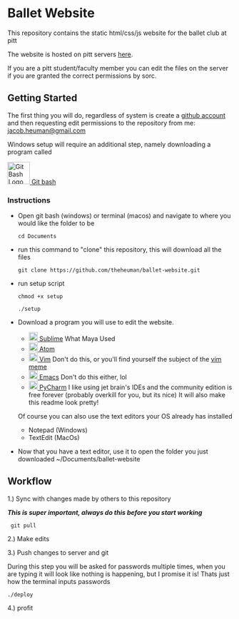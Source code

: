 # Ballet Website

This repository contains the static html/css/js website for the ballet club at pitt

The website is hosted on pitt servers [here](http://www.pitt.edu/~sorc/ballet/).

If you are a pitt student/faculty member you can edit the files on the server if you are granted the correct permissions
by sorc.

## Getting Started

The first thing you will do, regardless of system is create a [github account](https://github.com/join) and then requesting edit permissions to the repository from me: jacob.heuman@gmail.com


Windows setup will require an additional step, namely downloading a program called



<a href="https://gitforwindows.org/" target="_blank"><img src="https://gitforwindows.org/img/git_logo.png" alt="Git Bash Logo" data-canonical-src="https://gitforwindows.org/img/git_logo.png" width="50" height="50" /> Git bash</a>

### Instructions

- Open git bash (windows) or terminal (macos) and navigate to where you would like the folder to be

    ```cd Documents```
    

- run this command to "clone" this repository, this will download all the files


    ```git clone https://github.com/theheuman/ballet-website.git```
    

- run setup script


    ```chmod +x setup```
    
    ```./setup```
    

- Download a program you will use to edit the website.
    
    - <a href="https://www.sublimetext.com/3" target="_blank" ><img src="https://external-content.duckduckgo.com/iu/?u=https%3A%2F%2Ftse1.mm.bing.net%2Fth%3Fid%3DOIP.juoSVspxa-tcDmyNFDxWlQAAAA%26pid%3DApi&f=1" alt="Sublime Logo" data-canonical-src="https://external-content.duckduckgo.com/iu/?u=https%3A%2F%2Ftse1.mm.bing.net%2Fth%3Fid%3DOIP.juoSVspxa-tcDmyNFDxWlQAAAA%26pid%3DApi&f=1" width="20" height="20" /> Sublime</a> What Maya Used
    - <a href="https://atom.io/" target="_blank"><img src="https://external-content.duckduckgo.com/iu/?u=https%3A%2F%2Ftse1.mm.bing.net%2Fth%3Fid%3DOIP.8oH16cKZ5SnqQ_xTFktumQHaHa%26pid%3DApi&f=1" alt="Atom Logo" data-canonical-src="https://external-content.duckduckgo.com/iu/?u=https%3A%2F%2Ftse1.mm.bing.net%2Fth%3Fid%3DOIP.8oH16cKZ5SnqQ_xTFktumQHaHa%26pid%3DApi&f=1" width="20" height="20" /> Atom</a>
    - <a href="https://www.vim.org/download.php" target="_blank"><img src="https://external-content.duckduckgo.com/iu/?u=https%3A%2F%2Ftse1.mm.bing.net%2Fth%3Fid%3DOIP.U1ebBdjloi5HABcKYTLbBAHaHa%26pid%3DApi&f=1" alt="Vim Logo" data-canonical-src="https://external-content.duckduckgo.com/iu/?u=https%3A%2F%2Ftse1.mm.bing.net%2Fth%3Fid%3DOIP.U1ebBdjloi5HABcKYTLbBAHaHa%26pid%3DApi&f=1" width="20" height="20" /> Vim</a> Don't do this, or you'll find yourself the subject of the [vim meme](https://external-content.duckduckgo.com/iu/?u=https%3A%2F%2Fpics.conservativememes.com%2Fwhen-you-finally-exit-vim-you-know-im-something-of-41849715.png&f=1&nofb=1)
    - <a href="https://www.gnu.org/software/emacs/download.html" target="_blank"><img src="https://external-content.duckduckgo.com/iu/?u=https%3A%2F%2Ftse1.mm.bing.net%2Fth%3Fid%3DOIP.NHd_y1bhVYPfx9ynNaEjkgHaHa%26pid%3DApi&f=1" alt="Emacs Logo" data-canonical-src="https://external-content.duckduckgo.com/iu/?u=https%3A%2F%2Ftse1.mm.bing.net%2Fth%3Fid%3DOIP.NHd_y1bhVYPfx9ynNaEjkgHaHa%26pid%3DApi&f=1" width="20" height="20" /> Emacs</a> Don't do this either, lol
    - <a href="https://www.jetbrains.com/pycharm/download/" target="_blank"><img src="https://external-content.duckduckgo.com/iu/?u=https%3A%2F%2Ftse1.mm.bing.net%2Fth%3Fid%3DOIP.mnNeAoyYzh41NjwBEGzCJgAAAA%26pid%3DApi&f=1" alt="PyCharm Logo" data-canonical-src="https://external-content.duckduckgo.com/iu/?u=https%3A%2F%2Ftse1.mm.bing.net%2Fth%3Fid%3DOIP.mnNeAoyYzh41NjwBEGzCJgAAAA%26pid%3DApi&f=1" width="20" height="20" /> PyCharm</a> I like using jet brain's IDEs and the community edition is free forever (probably overkill for you, but its nice)
    It will also make this readme look pretty!
    
    Of course you can also use the text editors your OS already has installed 
    
    - Notepad (Windows)
    - TextEdit (MacOs)
    
- Now that you have a text editor, use it to open the folder you just downloaded ~/Documents/ballet-website


## Workflow

 1.) Sync with changes made by others to this repository
 
 ***This is super important, always do this before you start working***
 
     git pull
     
 2.) Make edits
 
 3.) Push changes to server and git
 
 During this step you will be asked for passwords multiple times, when you are typing it will look like nothing is happening,
 but I promise it is! Thats just how the terminal inputs passwords
    
    ./deploy
    

 4.) profit 




